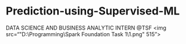 # Prediction-using-Supervised-ML
DATA SCIENCE AND BUSINESS ANALYTIC INTERN @TSF
<img src=“"D:\Programming\Spark Foundation Task 1\1.png" 515”>
